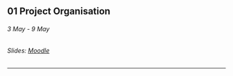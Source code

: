 ## 01 Project Organisation

###### 3 May - 9 May

###### Slides: [Moodle](https://www.moodle.tum.de/mod/resource/view.php?id=571882)

---



